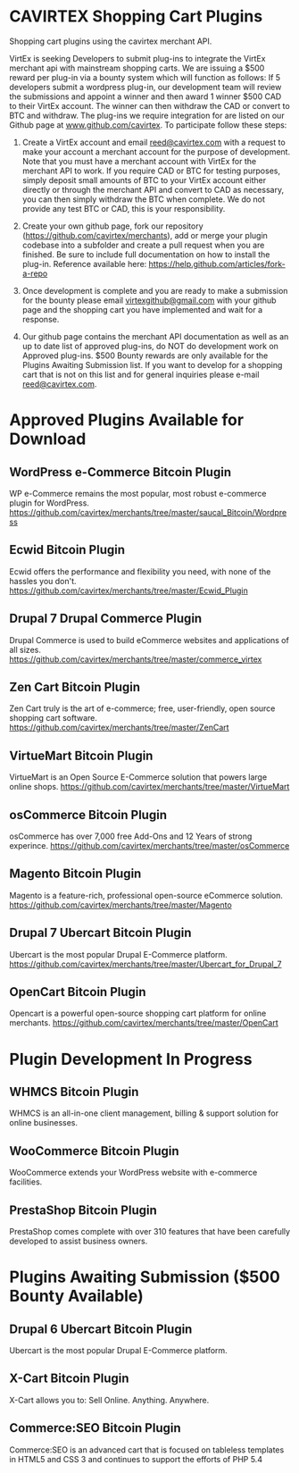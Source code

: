 CAVIRTEX Shopping Cart Plugins
==============================

Shopping cart plugins using the cavirtex merchant API.

VirtEx is seeking Developers to submit plug-ins to integrate the VirtEx merchant api with mainstream shopping carts. We are issuing a $500 reward per plug-in via a bounty system which will function as follows:  If 5 developers submit a wordpress plug-in, our development team will review the submissions and appoint a winner and then award 1 winner $500 CAD to their VirtEx account.  The winner can then withdraw the CAD or convert to BTC and withdraw.  The plug-ins we require integration for are listed on our Github page at www.github.com/cavirtex.  To participate follow these steps:
 
1) Create a VirtEx account and email reed@cavirtex.com with a request to make your account a merchant account for the purpose of development. Note that you must have a merchant account with VirtEx for the merchant API to work.  If you require CAD or BTC for testing purposes, simply deposit small amounts of BTC to your VirtEx account either directly or through the merchant API and convert to CAD as necessary, you can then simply withdraw the BTC when complete. We do not provide any test BTC or CAD, this is your responsibility.
 
2) Create your own github page, fork our repository (https://github.com/cavirtex/merchants), add or merge your plugin codebase into a subfolder and create a pull request when you are finished. Be sure to include full documentation on how to install the plug-in. Reference available here: https://help.github.com/articles/fork-a-repo
 
3) Once development is complete and you are ready to make a submission for the bounty please email virtexgithub@gmail.com with your github page and the shopping cart you have implemented and wait for a response.
 
4) Our github page contains the merchant API documentation as well as an up to date list of approved plug-ins, do NOT do development work on Approved plug-ins.  $500 Bounty rewards are only available for the Plugins Awaiting Submission list. If you want to develop for a shopping cart that is not on this list and for general inquiries please e-mail reed@cavirtex.com.
 

Approved Plugins Available for Download
=======================================

WordPress e-Commerce Bitcoin Plugin
-----------------------------------
WP e-Commerce remains the most popular, most robust e-commerce plugin for WordPress.
https://github.com/cavirtex/merchants/tree/master/saucal_Bitcoin/Wordpress

Ecwid Bitcoin Plugin
--------------------
Ecwid offers the performance and flexibility you need, with none of the hassles you don't.
https://github.com/cavirtex/merchants/tree/master/Ecwid_Plugin

Drupal 7 Drupal Commerce Plugin
-------------------------------
Drupal Commerce is used to build eCommerce websites and applications of all sizes.
https://github.com/cavirtex/merchants/tree/master/commerce_virtex

Zen Cart Bitcoin Plugin
-----------------------
Zen Cart truly is the art of e-commerce; free, user-friendly, open source shopping cart software.
https://github.com/cavirtex/merchants/tree/master/ZenCart

VirtueMart Bitcoin Plugin
-------------------------
VirtueMart is an Open Source E-Commerce solution that powers large online shops.
https://github.com/cavirtex/merchants/tree/master/VirtueMart

osCommerce Bitcoin Plugin
-------------------------
osCommerce has over 7,000 free Add-Ons and 12 Years of strong experince.
https://github.com/cavirtex/merchants/tree/master/osCommerce

Magento Bitcoin Plugin
----------------------
Magento is a feature-rich, professional open-source eCommerce solution.
https://github.com/cavirtex/merchants/tree/master/Magento

Drupal 7 Ubercart Bitcoin Plugin
--------------------------------
Ubercart is the most popular Drupal E-Commerce platform.
https://github.com/cavirtex/merchants/tree/master/Ubercart_for_Drupal_7

OpenCart Bitcoin Plugin
-----------------------
Opencart is a powerful open-source shopping cart platform for online merchants.
https://github.com/cavirtex/merchants/tree/master/OpenCart


Plugin Development In Progress
==============================

WHMCS Bitcoin Plugin
--------------------
WHMCS is an all-in-one client management, billing & support solution for online businesses.

WooCommerce Bitcoin Plugin
--------------------------
WooCommerce extends your WordPress website with e-commerce facilities.

PrestaShop Bitcoin Plugin
-------------------------
PrestaShop comes complete with over 310 features that have been carefully developed to assist business owners.


Plugins Awaiting Submission ($500 Bounty Available)
===================================================

Drupal 6 Ubercart Bitcoin Plugin
--------------------------------
Ubercart is the most popular Drupal E-Commerce platform.


X-Cart Bitcoin Plugin
---------------------
X-Cart allows you to: Sell Online. Anything. Anywhere.


Commerce:SEO Bitcoin Plugin
---------------------------
Commerce:SEO is an advanced cart that is focused on tableless templates in HTML5 and CSS 3 and continues to support the efforts of PHP 5.4


